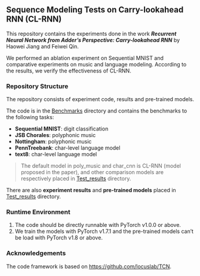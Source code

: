 ##  Sequence Modeling Tests on Carry-lookahead RNN (CL-RNN)

This repository contains the experiments done in the work ***Recurrent Neural Network from Adder’s Perspective: Carry-lookahead RNN*** by Haowei Jiang and Feiwei Qin.

We performed an ablation experiment on Sequential MNIST and comparative experiments on music and language modeling. According to the results, we verify the effectiveness of CL-RNN.

### Repository Structure

The repository consists of experiment code, results and pre-trained models.

The code is in the [Benchmarks](https://github.com/WinnieJiangHW/TCN_VRN/tree/main/Benchmarks) directory and contains the benchmarks to the following tasks:

- **Sequential MNIST**: digit classification
- **JSB Chorales**: polyphonic music
- **Nottingham**: polyphonic music
- **PennTreebank**: char-level language model
- **text8**: char-level language model

> The default model in poly_music and char_cnn is CL-RNN (model proposed in the paper), and other comparison models are respectively placed in [Test_results](https://github.com/WinnieJiangHW/TCN_VRN/tree/main/Test_results) directory.

There are also **experiment results** and **pre-trained models** placed in [Test_results](https://github.com/WinnieJiangHW/TCN_VRN/tree/main/Test_results) directory.

### Runtime Environment

1. The code should be directly runnable with PyTorch v1.0.0 or above.
2. We train the models with PyTorch v1.7.1 and the pre-trained models can’t be load with PyTorch v1.8 or above.

### Acknowledgements

The code framework is based on https://github.com/locuslab/TCN.